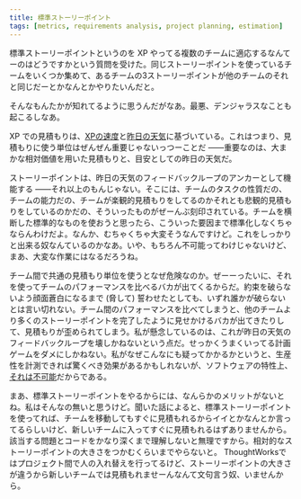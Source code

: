 ```yaml
---
title: 標準ストーリーポイント
tags: [metrics, requirements analysis, project planning, estimation]
---
```


標準ストーリーポイントというのを XP やってる複数のチームに適応するなんてーのはどうですかという質問を受けた。同じストーリーポイントを使っているチームをいくつか集めて、あるチームの3ストーリーポイントが他のチームのそれと同じだーとかなんとかやりたいんだと。

そんなもんたかが知れてるように思うんだがなあ。最悪、デンジャラスなことも起こるしなあ。

XP での見積もりは、[XPの速度](/XpVelocity)と[昨日の天気](/YesterdaysWeather)に基づいている。これはつまり、見積もりに使う単位はぜんぜん重要じゃないっつーことだ ——重要なのは、大まかな相対価値を用いた見積もりと、目安としての昨日の天気だ。

ストーリーポイントは、昨日の天気のフィードバックループのアンカーとして機能する ——それ以上のもんじゃない。そこには、チームのタスクの性質だの、チームの能力だの、チームが楽観的見積もりをしてるのかそれとも悲観的見積もりをしているのかだの、そういったものがぜーんぶ刻印されている。チームを横断した標準的なものを使おうと思ったら、こういった要因まで標準化しなくちゃならんわけだよ。なんか、むちゃくちゃ大変そうなんですけど。これをしっかりと出来る奴なんているのかなあ。いや、もちろん不可能ってわけじゃないけど、まあ、大変な作業にはなるだろうね。

チーム間で共通の見積もり単位を使うとなぜ危険なのか。ぜーーったいに、それを使ってチームのパフォーマンスを比べるバカが出てくるからだ。約束を破らないよう顔面蒼白になるまで (脅して) 誓わせたとしても、いずれ誰かが破らないとは言い切れない。チーム間のパフォーマンスを比べてしまうと、他のチームより多くのストーリーポイントを完了したように見せかけるバカが出てきたりして、見積もりが歪められてしまう。私が懸念しているのは、これが昨日の天気のフィードバックループを壊しかねないという点だ。せっかくうまくいってる計画ゲームをダメにしかねない。私がなぜこんなにも疑ってかかるかというと、生産性を計測できれば驚くべき効果があるかもしれないが、ソフトウェアの特性上、[それは不可能](/CannotMeasureProductivity)だからである。

まあ、標準ストーリーポイントをやるからには、なんらかのメリットがないとね。私はそんなの無いと思うけど。聞いた話によると、標準ストーリーポイントを使ってれば、チームを移動してもすぐに見積もれるからイイとかなんとか言ってるらしいけど、新しいチームに入ってすぐに見積もれるはずありませんから。該当する問題とコードをかなり深くまで理解しないと無理ですから。相対的なストーリーポイントの大きさをつかむくらいまでやらないと。 ThoughtWorksではプロジェクト間で人の入れ替えを行ってるけど、ストーリーポイントの大きさが違うから新しいチームでは見積もれませーんなんて文句言う奴、いませんから。
